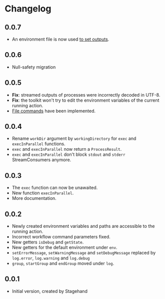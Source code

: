 # Changelog

## 0.0.7

- An environment file is now used [to set outputs](https://docs.github.com/en/actions/using-workflows/workflow-commands-for-github-actions#setting-an-output-parameter).

## 0.0.6

- Null-safety migration

## 0.0.5

- **Fix**: streamed outputs of processes were incorrectly decoded in UTF-8.
- **Fix**: the toolkit won't try to edit the environment variables of the current running action.
- [File commands](https://docs.github.com/en/free-pro-team@latest/actions/reference/workflow-commands-for-github-actioilens#environment-files) have been implemented.

## 0.0.4

- Rename `workDir` argument by `workingDirectory` for `exec` and `execInParallel` functions.
- `exec` and `execInParallel` now return a `ProcessResult`.
- `exec` and `execInParallel` don't block `stdout` and `stderr` StreamConsumers anymore.

## 0.0.3

- The `exec` function can now be unawaited.
- New function `execInParallel`.
- More documentation.

## 0.0.2

- Newly created environment variables and paths are accessible to the running action.
- Incorrect workflow command parameters fixed.
- New getters `isDebug` and `getState`.
- New getters for the default environment under `env`.
- `setErrorMessage`, `setWarningMessage` and `setDebugMessage` replaced by `log.error`, `log.warning` and `log.debug`
- `group`, `startGroup` and `endGroup` moved under `log`.

## 0.0.1

- Initial version, created by Stagehand
